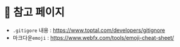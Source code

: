 # :notebook: 참고 페이지

- `.gitigore` 내용 : <https://www.toptal.com/developers/gitignore>
- 마크다운`emoji` : <https://www.webfx.com/tools/emoji-cheat-sheet/>

